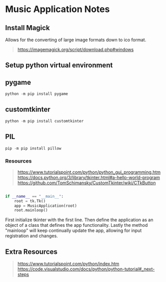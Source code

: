 # Music Application Notes

## Install Magick

Allows for the converting of large image formats down to ico format.
><https://imagemagick.org/script/download.php#windows>

## Setup python virtual environment

## pygame

``` python
python -m pip install pygame
```

## customtkinter

```python
python -m pip install customtkinter
```

## PIL

```python
pip -m pip install pillow
```

### Resources

><https://www.tutorialspoint.com/python/python_gui_programming.htm>
><https://docs.python.org/3/library/tkinter.html#a-hello-world-program>
><https://github.com/TomSchimansky/CustomTkinter/wiki/CTkButton>

``` python

if __name__ == "__main__":
    root = tk.Tk()
    app = MusicApplication(root)
    root.mainloop()
```

First initialize tkinter with the first line.
Then define the application as an object of a class that defines the app functionality.
Lastly the method "mainloop" will keep continually update the app, allowing for input registration and changes.

## Extra Resources

><https://www.tutorialspoint.com/python/index.htm>
><https://code.visualstudio.com/docs/python/python-tutorial#_next-steps>